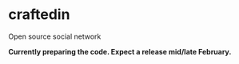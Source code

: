 # craftedin
Open source social network

**Currently preparing the code. Expect a release mid/late February.** 
